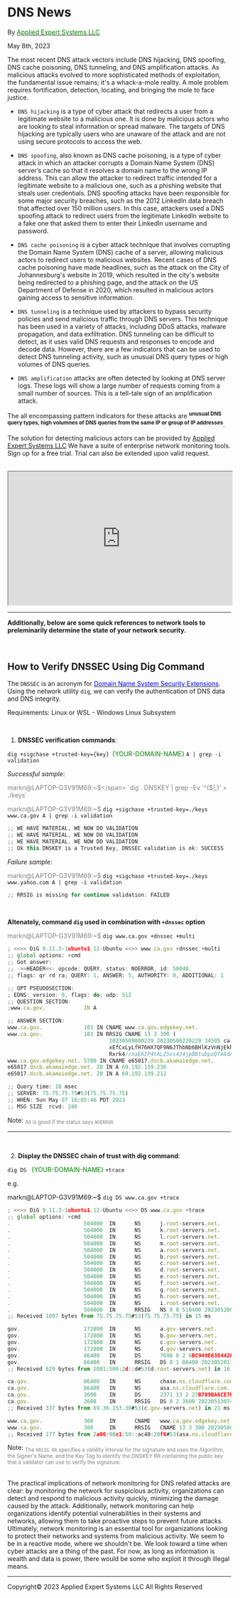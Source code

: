 # DNS News
By <a href="https://new.aesclever.com"><span style="color:green">Applied Expert Systems LLC</span></a>
<p style="text-align: justify;"> May 8th, 2023 </p>


The most recent DNS attack vectors include DNS hijacking, DNS spoofing, DNS cache poisoning, DNS tunneling, and DNS amplification attacks.  As malicious attacks evolved to more sophisticated methods of exploitation, the fundamental issue remains; it's a whack-a-mole reality.  A mole problem requires fortification, detection, locating, and bringing the mole to face justice.

* `DNS hijacking` is a type of cyber attack that redirects a user from a legitimate website to a malicious one. It is done by malicious actors who are looking to steal information or spread malware. The targets of DNS hijacking are typically users who are unaware of the attack and are not using secure protocols to access the web. 

* `DNS spoofing`, also known as DNS cache poisoning, is a type of cyber attack in which an attacker corrupts a Domain Name System (DNS) server’s cache so that it resolves a domain name to the wrong IP address. This can allow the attacker to redirect traffic intended for a legitimate website to a malicious one, such as a phishing website that steals user credentials.
DNS spoofing attacks have been responsible for some major security breaches, such as the 2012 LinkedIn data breach that affected over 150 million users. In this case, attackers used a DNS spoofing attack to redirect users from the legitimate LinkedIn website to a fake one that asked them to enter their LinkedIn username and password.

* `DNS cache poisoning` is a cyber attack technique that involves corrupting the Domain Name System (DNS) cache of a server, allowing malicious actors to redirect users to malicious websites. Recent cases of DNS cache poisoning have made headlines, such as the attack on the City of Johannesburg's website in 2019, which resulted in the city's website being redirected to a phishing page, and the attack on the US Department of Defense in 2020, which resulted in malicious actors gaining access to sensitive information. 

* `DNS tunneling` is a technique used by attackers to bypass security policies and send malicious traffic through DNS servers. This technique has been used in a variety of attacks, including DDoS attacks, malware propagation, and data exfiltration. DNS tunneling can be difficult to detect, as it uses valid DNS requests and responses to encode and decode data. However, there are a few indicators that can be used to detect DNS tunneling activity, such as unusual DNS query types or high volumes of DNS queries. 

* `DNS amplification` attacks are often detected by looking at DNS server logs. These logs will show a large number of requests coming from a small number of sources. This is a tell-tale sign of an amplification attack. 


The all encompassing pattern indicators for these attacks are <sup><strong>unusual DNS query types, high volumnes of DNS queries from the same IP or group of IP addresses</strong></sup>.  

<blink>The solution for detecting malicious actors can be provided by <a href="https://new.aesclever.com/solutions/">Applied Expert Systems LLC</a></blink>
We have a suite of enterprise network monitoring tools.  Sign up for a free trial.  Trial can also be extended upon valid request.

<br />

<iframe id="inlineFrame" title="Free trial form" width="100%" height="300" src="https://new.aesclever.com/free-trial/" >Sign up for Free Trial</iframe>


<br />
<hr>

__Additionally, below are some quick references to network tools to preleminarily determine the state of your network security.__


<br />

## How to Verify DNSSEC Using Dig Command

The `DNSSEC` is an acronym for <a href="https://www.google.com/url?sa=t&rct=j&q=&esrc=s&source=web&cd=&cad=rja&uact=8&ved=2ahUKEwiYuP6SreT-AhW4IDQIHYNMASgQFnoECA4QAQ&url=https%3A%2F%2Fwww.icann.org%2Fresources%2Fpages%2Fdnssec-what-is-it-why-important-2019-03-05-en&usg=AOvVaw33EyAgwgmXo-TledVfkt1m"><span style="color:blue">Domain Name System Security Extensions</span></a>.  
Using the network utility `dig`, we can verify the authentication of DNS data and DNS integrity. 

Requirements: Linux or WSL - Windows Linux Subsystem



<br />

1. **DNSSEC verification commands**: 

`dig +sigchase +trusted-key={key} `<span style="color:green">{YOUR-DOMAIN-NAME}</span> `A | grep -i validation`


_Successful sample_:


<span style="color:grey">markn@LAPTOP-G3V91M69:~$</span> `dig . DNSKEY | grep -Ev '^($|;)' > ./keys`

<span style="color:grey">markn@LAPTOP-G3V91M69:~$</span> `dig +sigchase +trusted-key=./keys www.ca.gov A | grep -i validation`

```javascript
;; WE HAVE MATERIAL, WE NOW DO VALIDATION
;; WE HAVE MATERIAL, WE NOW DO VALIDATION
;; WE HAVE MATERIAL, WE NOW DO VALIDATION
;; Ok this DNSKEY is a Trusted Key, DNSSEC validation is ok: SUCCESS
```

_Failure sample_:

<span style="color:grey">markn@LAPTOP-G3V91M69:~$</span> `dig +sigchase +trusted-key=./keys www.yahoo.com A | grep -i validation`

```javascript
;; RRSIG is missing for continue validation: FAILED
```


<br />

**Altenately, command `dig` used in combination with `+dnssec` option**

<span style="color:grey">markn@LAPTOP-G3V91M69:~$</span> `dig www.ca.gov +dnssec +multi`

```javascript
; <<>> DiG 9.11.3-1ubuntu1.12-Ubuntu <<>> www.ca.gov +dnssec +multi
;; global options: +cmd
;; Got answer:
;; ->>HEADER<<- opcode: QUERY, status: NOERROR, id: 50040
;; flags: qr rd ra; QUERY: 1, ANSWER: 5, AUTHORITY: 0, ADDITIONAL: 1

;; OPT PSEUDOSECTION:
; EDNS: version: 0, flags: do; udp: 512
;; QUESTION SECTION:
;www.ca.gov.            IN A

;; ANSWER SECTION:
www.ca.gov.             103 IN CNAME www.ca.gov.edgekey.net.
www.ca.gov.             103 IN RRSIG CNAME 13 3 300 (
                                20230509000229 20230506220229 34505 ca.gov.
                                xEfCxLyLfH76HX7QF9N6JThbNb6BHlKzVnNjEkhfBHPi
                                Rxrk4//naE6IP4tALZ5es4J4jpBBtubpzQTA8dAn3w== )
www.ca.gov.edgekey.net. 5700 IN CNAME e65017.dscb.akamaiedge.net.
e65017.dscb.akamaiedge.net. 20 IN A 69.192.139.236
e65017.dscb.akamaiedge.net. 20 IN A 69.192.139.212

;; Query time: 18 msec
;; SERVER: 75.75.75.75#53(75.75.75.75)
;; WHEN: Sun May 07 16:05:46 PDT 2023
;; MSG SIZE  rcvd: 246

```

Note: <sub>  <span style="color:grey">All is good if the status says `NOERROR`</span></sub>

<hr>
<br />

2. **Display the DNSSEC chain of trust with dig command**:

`dig DS ` <span style="color:green">{YOUR-DOMAIN-NAME}</span> `+trace`


e.g.

markn@LAPTOP-G3V91M69:~$ `dig DS www.ca.gov +trace`

```javascript
; <<>> DiG 9.11.3-1ubuntu1.12-Ubuntu <<>> DS www.ca.gov +trace
;; global options: +cmd
.                       504000  IN      NS      j.root-servers.net.
.                       504000  IN      NS      k.root-servers.net.
.                       504000  IN      NS      l.root-servers.net.
.                       504000  IN      NS      m.root-servers.net.
.                       504000  IN      NS      a.root-servers.net.
.                       504000  IN      NS      b.root-servers.net.
.                       504000  IN      NS      c.root-servers.net.
.                       504000  IN      NS      d.root-servers.net.
.                       504000  IN      NS      e.root-servers.net.
.                       504000  IN      NS      f.root-servers.net.
.                       504000  IN      NS      g.root-servers.net.
.                       504000  IN      NS      h.root-servers.net.
.                       504000  IN      NS      i.root-servers.net.
.                       504000  IN      RRSIG   NS 8 0 518400 20230520050000 20230507040000 60955 . L8eO+po6sEU//i1/fOWkNtDl5kDiXWJui48Bqgc4DMYBAFAvX0VLmrt8 POlum54jig462w1k4HtjW5FFgAq2YnoZoYGZo3elmzOVWTiCO3cp7grI quTb/HP8kTC8K17krBFMCy941/3qJVWh3Q1rDKbhyhsCkwMVyDGwoIdh z4NPJYiMBWXix0q9w8N9QovK92MBnL/IND0p6A/mveP9yZ9JA0T+Uo53 0EVtgMl7x9WnVhw1NZkmz4MYwpJ2B/2MTUpD/OEZjSXpG5uCyVpgO2nz byhwCj2jJ+2AnHOsvNU5I3w1b/kJd/QJJj4QVObeSzYjX3wNY2hcudyz R80Jdw==
;; Received 1097 bytes from 75.75.75.75#53(75.75.75.75) in 15 ms

gov.                    172800  IN      NS      a.gov-servers.net.
gov.                    172800  IN      NS      b.gov-servers.net.
gov.                    172800  IN      NS      c.gov-servers.net.
gov.                    172800  IN      NS      d.gov-servers.net.
gov.                    86400   IN      DS      7698 8 2 6BC949E638442EAD0BDAF0935763C8D003760384FF15EBBD5CE86BB5 559561F0
gov.                    86400   IN      RRSIG   DS 8 1 86400 20230520170000 20230507160000 60955 . Cn7UhmKhLWFOvTayE3hNuI5QShHs3cBFft+Hwmud4yEWcIS6LNhnjzQg xKVr93FElb1ZYBnIxS7whE71Yv5vgZFA85HSVsvuc9yOEhN7Kq2u+MhK pv8pJYrdk5KYoKk+5v/SyveYf2tffGYwZA0nff+++LR+p+Mu8MJ52TK6 s+9RvZUsSxq2BvooVlQLQlSQaPcJEJCzpg/i3ILM9KblBl8RGe74f/c4 dHG51r6wFSXTJeJEKios8iriWJ+4jxGZpJXOhQ5rcdAoQu45OPazQir4 EH1altl5mUakgiFxQsW40rwfOcAmgp1yc3SGAdnbB1g+blU2AjoGFeJy rQW9cw==
;; Received 629 bytes from 2001:500:2d::d#53(d.root-servers.net) in 16 ms

ca.gov.                 86400   IN      NS      chase.ns.cloudflare.com.
ca.gov.                 86400   IN      NS      asa.ns.cloudflare.com.
ca.gov.                 3600    IN      DS      2371 13 2 27B709BA6CE7E22250EE3210F4030F0D81D3AABA7B70AD2C7546EB0B EBDBB69E
ca.gov.                 3600    IN      RRSIG   DS 8 2 3600 20230513074121 20230506074121 50011 gov. k5hRNbfDuK+MP8CrVSA/GebS83NzgFX25D2G/SWrTvCQuhy2SEzxoSn7 CnO2xSqZvKnVwRGkZLVpKUvnCgo2mTCg38/IHJIKYYR6p/MH/zEO48Id 6lsDTd5g84j3j6JbM9VkZTHP81OlnoLajkbhS2C7gL2zPd7f2Q0h7GCF V0w/QAKm94RysOfZ/Vcib/+AUAdmG9/1WqFe3okvxG93rw==
;; Received 337 bytes from 69.36.153.30#53(c.gov-servers.net) in 21 ms

www.ca.gov.             300     IN      CNAME   www.ca.gov.edgekey.net.
www.ca.gov.             300     IN      RRSIG   CNAME 13 3 300 20230508233634 20230506213634 34505 ca.gov. ncFjjCR9pyThbIx35bhgXgvYYa8895CZiEpjVc2hvt+9/ZLQu5q/tpkT RbAlHu/nLdz1gM6blQo+TyNv7Qc3Iw==
;; Received 177 bytes from 2a06:98c1:50::ac40:20f6#53(asa.ns.cloudflare.com) in 21 ms

```


Note: <sub><span style="color:grey">The `RRSIG RR` specifies a validity interval for the signature and uses the Algorithm, the Signer's Name, and the Key Tag to identify the DNSKEY RR containing the public key that a validator can use to verify the signature.</span></sub>


<br />
The practical implications of network monitoring for DNS related attacks are clear: by monitoring the network for suspicious activity, organizations can detect and respond to malicious activity quickly, minimizing the damage caused by the attack. Additionally, network monitoring can help organizations identify potential vulnerabilities in their systems and networks, allowing them to take proactive steps to prevent future attacks. Ultimately, network monitoring is an essential tool for organizations looking to protect their networks and systems from malicious activity. 
We seem to be in a reactive mode, where we shouldn't be.  We look toward a time when cyber attacks are a thing of the past.  For now, as long as information is wealth and data is power, there would be some who exploit it through illegal means.   
<hr>
Copyright&copy; 2023 Applied Expert Systems LLC All Rights Reserved
